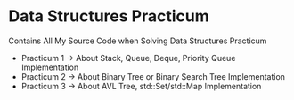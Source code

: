 # Data Structures Practicum
Contains All My Source Code when Solving Data Structures Practicum
- Practicum 1 -> About Stack, Queue, Deque, Priority Queue Implementation
- Practicum 2 -> About Binary Tree or Binary Search Tree Implementation
- Practicum 3 -> About AVL Tree, std::Set/std::Map Implementation 
